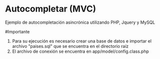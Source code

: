 # Autocompletar (MVC)
Ejemplo de autocompletación asincrónica utilizando PHP, Jquery y MySQL

#Importante
1. Para su ejecución es necesario crear una base de datos e importar el archivo "paises.sql" que se encuentra en el directorio raíz
2. El archivo de conexión se encuentra en app/model/config.class.php
